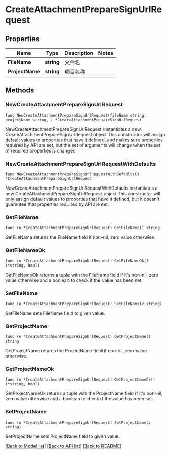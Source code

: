 # CreateAttachmentPrepareSignUrlRequest

## Properties

Name | Type | Description | Notes
------------ | ------------- | ------------- | -------------
**FileName** | **string** | 文件名 | 
**ProjectName** | **string** | 项目名称 | 

## Methods

### NewCreateAttachmentPrepareSignUrlRequest

`func NewCreateAttachmentPrepareSignUrlRequest(fileName string, projectName string, ) *CreateAttachmentPrepareSignUrlRequest`

NewCreateAttachmentPrepareSignUrlRequest instantiates a new CreateAttachmentPrepareSignUrlRequest object
This constructor will assign default values to properties that have it defined,
and makes sure properties required by API are set, but the set of arguments
will change when the set of required properties is changed

### NewCreateAttachmentPrepareSignUrlRequestWithDefaults

`func NewCreateAttachmentPrepareSignUrlRequestWithDefaults() *CreateAttachmentPrepareSignUrlRequest`

NewCreateAttachmentPrepareSignUrlRequestWithDefaults instantiates a new CreateAttachmentPrepareSignUrlRequest object
This constructor will only assign default values to properties that have it defined,
but it doesn't guarantee that properties required by API are set

### GetFileName

`func (o *CreateAttachmentPrepareSignUrlRequest) GetFileName() string`

GetFileName returns the FileName field if non-nil, zero value otherwise.

### GetFileNameOk

`func (o *CreateAttachmentPrepareSignUrlRequest) GetFileNameOk() (*string, bool)`

GetFileNameOk returns a tuple with the FileName field if it's non-nil, zero value otherwise
and a boolean to check if the value has been set.

### SetFileName

`func (o *CreateAttachmentPrepareSignUrlRequest) SetFileName(v string)`

SetFileName sets FileName field to given value.


### GetProjectName

`func (o *CreateAttachmentPrepareSignUrlRequest) GetProjectName() string`

GetProjectName returns the ProjectName field if non-nil, zero value otherwise.

### GetProjectNameOk

`func (o *CreateAttachmentPrepareSignUrlRequest) GetProjectNameOk() (*string, bool)`

GetProjectNameOk returns a tuple with the ProjectName field if it's non-nil, zero value otherwise
and a boolean to check if the value has been set.

### SetProjectName

`func (o *CreateAttachmentPrepareSignUrlRequest) SetProjectName(v string)`

SetProjectName sets ProjectName field to given value.



[[Back to Model list]](../README.md#documentation-for-models) [[Back to API list]](../README.md#documentation-for-api-endpoints) [[Back to README]](../README.md)


